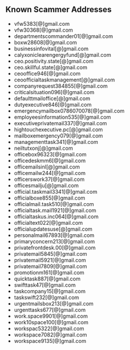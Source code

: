 ## Known Scammer Addresses
 - vfw5383[@]gmail.com
 - vfw30368[@]gmail.com
 - departmentscommander01[@]gmail.com
 - boxw28608[@]gmail.com
 - businessinfovital[@]gmail.com
 - calyxoniclearengergyfund[@]gmail.com
 - ceo.positivity.state[@]gmail.com
 - ceo.skillful.state[@]gmail.com
 - ceooffice946[@]gmail.com
 - ceoofficialtaskmanagement[@]gmail.com
 - companyrequest384855[@]gmail.com
 - criticalsituation096[@]gmail.com
 - defaulttmailoffice[@]gmail.com
 - dutyexecutive846[@]gmail.com
 - emergencymailbox0786070078[@]gmail.com
 - employeesinformation535[@]gmail.com
 - executiveprivatemail337[@]gmail.com
 - hightouchexecutive.pc[@]gmail.com
 - mailboxemergency079[@]gmail.com
 - managementtask341[@]gmail.com
 - neiltutxonj[@]gmail.com
 - officebox96323[@]gmail.com
 - officedeskmm6[@]gmail.com
 - officemailsinl[@]gmail.com
 - officemailw244[@]gmail.com
 - officerswork37[@]gmail.com
 - officesmailju[@]gmail.com
 - official.taskmail3341[@]gmail.com
 - officialboxe855[@]gmail.com
 - officialmail.task510[@]gmail.com
 - officialtask.mail1921[@]gmail.com
 - officialtaskus.inc064[@]gmail.com
 - officialtext022[@]gmail.com
 - officialupdatesuse[@]gmail.com
 - personalmail67893[@]gmail.com
 - primaryconcern213[@]gmail.com
 - privatefrontdesk.00[@]gmail.com
 - privatemail5845[@]gmail.com
 - privatemail5921[@]gmail.com
 - privatemail7809[@]gmail.com
 - promotionm161[@]gmail.com
 - quicktask887[@]gmail.com
 - swifttask47[@]gmail.com
 - taskcompany15[@]gmail.com
 - taskswift232[@]gmail.com
 - urgentmailsbox213[@]gmail.com
 - urgenttasks677[@]gmail.com
 - work.space9901[@]gmail.com
 - work10space100[@]gmail.com
 - workspac5322[@]gmail.com
 - workspace7082[@]gmail.com
 - workspace9135[@]gmail.com
